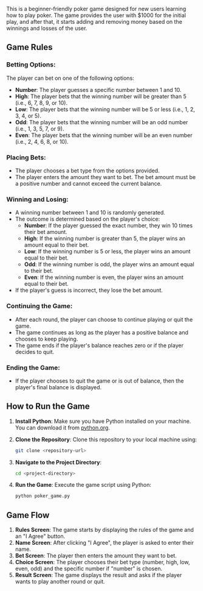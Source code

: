 This is a beginner-friendly poker game designed for new users learning how to play poker. The game provides the user with $1000 for the initial play, and after that, it starts adding and removing money based on the winnings and losses of the user.

## Game Rules

### Betting Options:
The player can bet on one of the following options:

- **Number**: The player guesses a specific number between 1 and 10.
- **High**: The player bets that the winning number will be greater than 5 (i.e., 6, 7, 8, 9, or 10).
- **Low**: The player bets that the winning number will be 5 or less (i.e., 1, 2, 3, 4, or 5).
- **Odd**: The player bets that the winning number will be an odd number (i.e., 1, 3, 5, 7, or 9).
- **Even**: The player bets that the winning number will be an even number (i.e., 2, 4, 6, 8, or 10).

### Placing Bets:
- The player chooses a bet type from the options provided.
- The player enters the amount they want to bet. The bet amount must be a positive number and cannot exceed the current balance.

### Winning and Losing:
- A winning number between 1 and 10 is randomly generated.
- The outcome is determined based on the player's choice:
  - **Number**: If the player guessed the exact number, they win 10 times their bet amount.
  - **High**: If the winning number is greater than 5, the player wins an amount equal to their bet.
  - **Low**: If the winning number is 5 or less, the player wins an amount equal to their bet.
  - **Odd**: If the winning number is odd, the player wins an amount equal to their bet.
  - **Even**: If the winning number is even, the player wins an amount equal to their bet.
- If the player's guess is incorrect, they lose the bet amount.

### Continuing the Game:
- After each round, the player can choose to continue playing or quit the game.
- The game continues as long as the player has a positive balance and chooses to keep playing.
- The game ends if the player's balance reaches zero or if the player decides to quit.

### Ending the Game:
- If the player chooses to quit the game or is out of balance, then the player's final balance is displayed.

## How to Run the Game

1. **Install Python**: Make sure you have Python installed on your machine. You can download it from [python.org](https://www.python.org/).

2. **Clone the Repository**: Clone this repository to your local machine using:
    ```bash
    git clone <repository-url>
    ```

3. **Navigate to the Project Directory**:
    ```bash
    cd <project-directory>
    ```

4. **Run the Game**: Execute the game script using Python:
    ```bash
    python poker_game.py
    ```

## Game Flow

1. **Rules Screen**: The game starts by displaying the rules of the game and an "I Agree" button.
2. **Name Screen**: After clicking "I Agree", the player is asked to enter their name.
3. **Bet Screen**: The player then enters the amount they want to bet.
4. **Choice Screen**: The player chooses their bet type (number, high, low, even, odd) and the specific number if "number" is chosen.
5. **Result Screen**: The game displays the result and asks if the player wants to play another round or quit.
